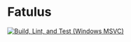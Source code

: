 # Fatulus

[![Build, Lint, and Test (Windows MSVC)](https://github.com/jcapellman/Fatulus/actions/workflows/test_and_build.yml/badge.svg)](https://github.com/jcapellman/Fatulus/actions/workflows/test_and_build.yml)
